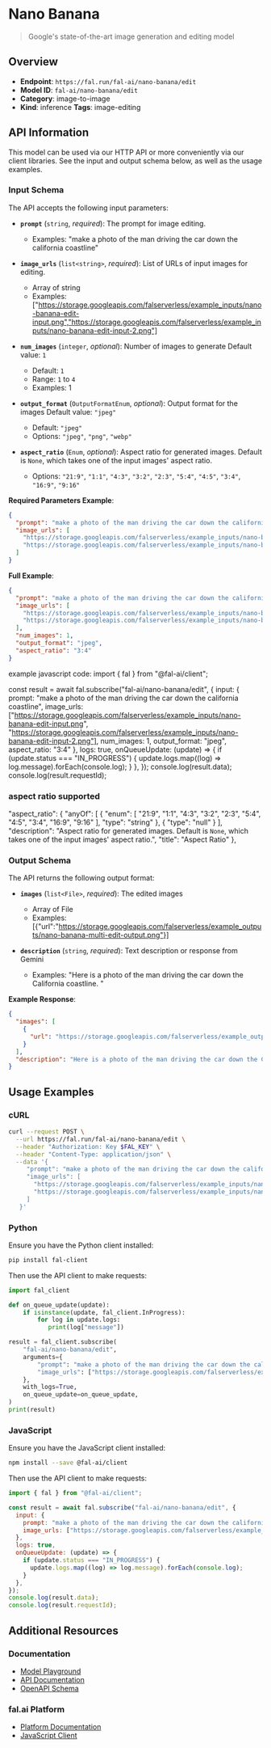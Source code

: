 # Nano Banana

> Google's state-of-the-art image generation and editing model


## Overview

- **Endpoint**: `https://fal.run/fal-ai/nano-banana/edit`
- **Model ID**: `fal-ai/nano-banana/edit`
- **Category**: image-to-image
- **Kind**: inference
**Tags**: image-editing



## API Information

This model can be used via our HTTP API or more conveniently via our client libraries.
See the input and output schema below, as well as the usage examples.


### Input Schema

The API accepts the following input parameters:


- **`prompt`** (`string`, _required_):
  The prompt for image editing.
  - Examples: "make a photo of the man driving the car down the california coastline"

- **`image_urls`** (`list<string>`, _required_):
  List of URLs of input images for editing.
  - Array of string
  - Examples: ["https://storage.googleapis.com/falserverless/example_inputs/nano-banana-edit-input.png","https://storage.googleapis.com/falserverless/example_inputs/nano-banana-edit-input-2.png"]

- **`num_images`** (`integer`, _optional_):
  Number of images to generate Default value: `1`
  - Default: `1`
  - Range: `1` to `4`
  - Examples: 1

- **`output_format`** (`OutputFormatEnum`, _optional_):
  Output format for the images Default value: `"jpeg"`
  - Default: `"jpeg"`
  - Options: `"jpeg"`, `"png"`, `"webp"`


- **`aspect_ratio`** (`Enum`, _optional_):
  Aspect ratio for generated images. Default is `None`, which takes one of the input images' aspect ratio.
  - Options: `"21:9"`, `"1:1"`, `"4:3"`, `"3:2"`, `"2:3"`, `"5:4"`, `"4:5"`, `"3:4"`, `"16:9"`, `"9:16"`



**Required Parameters Example**:

```json
{
  "prompt": "make a photo of the man driving the car down the california coastline",
  "image_urls": [
    "https://storage.googleapis.com/falserverless/example_inputs/nano-banana-edit-input.png",
    "https://storage.googleapis.com/falserverless/example_inputs/nano-banana-edit-input-2.png"
  ]
}
```

**Full Example**:

```json
{
  "prompt": "make a photo of the man driving the car down the california coastline",
  "image_urls": [
    "https://storage.googleapis.com/falserverless/example_inputs/nano-banana-edit-input.png",
    "https://storage.googleapis.com/falserverless/example_inputs/nano-banana-edit-input-2.png"
  ],
  "num_images": 1,
  "output_format": "jpeg",
  "aspect_ratio": "3:4"
}
```
example javascript code:
import { fal } from "@fal-ai/client";

const result = await fal.subscribe("fal-ai/nano-banana/edit", {
  input: {
    prompt: "make a photo of the man driving the car down the california coastline",
    image_urls: ["https://storage.googleapis.com/falserverless/example_inputs/nano-banana-edit-input.png", "https://storage.googleapis.com/falserverless/example_inputs/nano-banana-edit-input-2.png"],
    num_images: 1,
    output_format: "jpeg",
    aspect_ratio: "3:4"
  },
  logs: true,
  onQueueUpdate: (update) => {
    if (update.status === "IN_PROGRESS") {
      update.logs.map((log) => log.message).forEach(console.log);
    }
  },
});
console.log(result.data);
console.log(result.requestId);

### aspect ratio supported 
"aspect_ratio": {
            "anyOf": [
              {
                "enum": [
                  "21:9",
                  "1:1",
                  "4:3",
                  "3:2",
                  "2:3",
                  "5:4",
                  "4:5",
                  "3:4",
                  "16:9",
                  "9:16"
                ],
                "type": "string"
              },
              {
                "type": "null"
              }
            ],
            "description": "Aspect ratio for generated images. Default is `None`, which takes one of the input images' aspect ratio.",
            "title": "Aspect Ratio"
          },
### Output Schema

The API returns the following output format:

- **`images`** (`list<File>`, _required_):
  The edited images
  - Array of File
  - Examples: [{"url":"https://storage.googleapis.com/falserverless/example_outputs/nano-banana-multi-edit-output.png"}]

- **`description`** (`string`, _required_):
  Text description or response from Gemini
  - Examples: "Here is a photo of the man driving the car down the California coastline. "



**Example Response**:

```json
{
  "images": [
    {
      "url": "https://storage.googleapis.com/falserverless/example_outputs/nano-banana-multi-edit-output.png"
    }
  ],
  "description": "Here is a photo of the man driving the car down the California coastline. "
}
```


## Usage Examples

### cURL

```bash
curl --request POST \
  --url https://fal.run/fal-ai/nano-banana/edit \
  --header "Authorization: Key $FAL_KEY" \
  --header "Content-Type: application/json" \
  --data '{
     "prompt": "make a photo of the man driving the car down the california coastline",
     "image_urls": [
       "https://storage.googleapis.com/falserverless/example_inputs/nano-banana-edit-input.png",
       "https://storage.googleapis.com/falserverless/example_inputs/nano-banana-edit-input-2.png"
     ]
   }'
```

### Python

Ensure you have the Python client installed:

```bash
pip install fal-client
```

Then use the API client to make requests:

```python
import fal_client

def on_queue_update(update):
    if isinstance(update, fal_client.InProgress):
        for log in update.logs:
           print(log["message"])

result = fal_client.subscribe(
    "fal-ai/nano-banana/edit",
    arguments={
        "prompt": "make a photo of the man driving the car down the california coastline",
        "image_urls": ["https://storage.googleapis.com/falserverless/example_inputs/nano-banana-edit-input.png", "https://storage.googleapis.com/falserverless/example_inputs/nano-banana-edit-input-2.png"]
    },
    with_logs=True,
    on_queue_update=on_queue_update,
)
print(result)
```

### JavaScript

Ensure you have the JavaScript client installed:

```bash
npm install --save @fal-ai/client
```

Then use the API client to make requests:

```javascript
import { fal } from "@fal-ai/client";

const result = await fal.subscribe("fal-ai/nano-banana/edit", {
  input: {
    prompt: "make a photo of the man driving the car down the california coastline",
    image_urls: ["https://storage.googleapis.com/falserverless/example_inputs/nano-banana-edit-input.png", "https://storage.googleapis.com/falserverless/example_inputs/nano-banana-edit-input-2.png"]
  },
  logs: true,
  onQueueUpdate: (update) => {
    if (update.status === "IN_PROGRESS") {
      update.logs.map((log) => log.message).forEach(console.log);
    }
  },
});
console.log(result.data);
console.log(result.requestId);
```


## Additional Resources

### Documentation

- [Model Playground](https://fal.ai/models/fal-ai/nano-banana/edit)
- [API Documentation](https://fal.ai/models/fal-ai/nano-banana/edit/api)
- [OpenAPI Schema](https://fal.ai/api/openapi/queue/openapi.json?endpoint_id=fal-ai/nano-banana/edit)

### fal.ai Platform

- [Platform Documentation](https://docs.fal.ai)
- [JavaScript Client](https://docs.fal.ai/clients/javascript)
